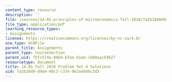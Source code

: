 ```yaml
---
content_type: resource
description: ''
file: /courses/14-01-principles-of-microeconomics-fall-2018/7a2b1040d9a990c3c37e963a44d6c3d3_MIT14_01F18_pset4sol.pdf
file_type: application/pdf
learning_resource_types:
- Assignments
license: https://creativecommons.org/licenses/by-nc-sa/4.0/
ocw_type: OCWFile
parent_title: Assignments
parent_type: CourseSection
parent_uid: f5fc574e-08b4-b7ee-b1eb-cb08aac59627
resourcetype: Document
title: 14.01 Fall 2018 Problem Set 4 Solutions
uid: 7a2b1040-d9a9-90c3-c37e-963a44d6c3d3
---
```


